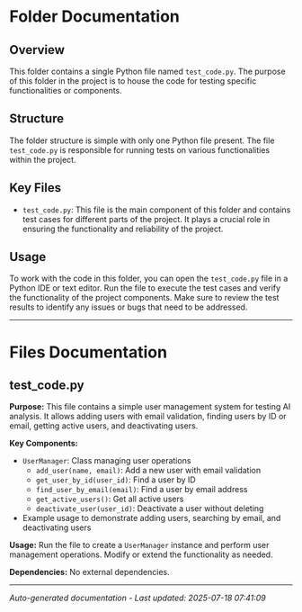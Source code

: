 # Folder Documentation

## Overview
This folder contains a single Python file named `test_code.py`. The purpose of this folder in the project is to house the code for testing specific functionalities or components.

## Structure
The folder structure is simple with only one Python file present. The file `test_code.py` is responsible for running tests on various functionalities within the project.

## Key Files
- `test_code.py`: This file is the main component of this folder and contains test cases for different parts of the project. It plays a crucial role in ensuring the functionality and reliability of the project.

## Usage
To work with the code in this folder, you can open the `test_code.py` file in a Python IDE or text editor. Run the file to execute the test cases and verify the functionality of the project components. Make sure to review the test results to identify any issues or bugs that need to be addressed.

---

# Files Documentation

## test_code.py

**Purpose:** This file contains a simple user management system for testing AI analysis. It allows adding users with email validation, finding users by ID or email, getting active users, and deactivating users.

**Key Components:**
- `UserManager`: Class managing user operations
  - `add_user(name, email)`: Add a new user with email validation
  - `get_user_by_id(user_id)`: Find a user by ID
  - `find_user_by_email(email)`: Find a user by email address
  - `get_active_users()`: Get all active users
  - `deactivate_user(user_id)`: Deactivate a user without deleting
- Example usage to demonstrate adding users, searching by email, and deactivating users

**Usage:** Run the file to create a `UserManager` instance and perform user management operations. Modify or extend the functionality as needed.

**Dependencies:** No external dependencies.

---
*Auto-generated documentation - Last updated: 2025-07-18 07:41:09*

